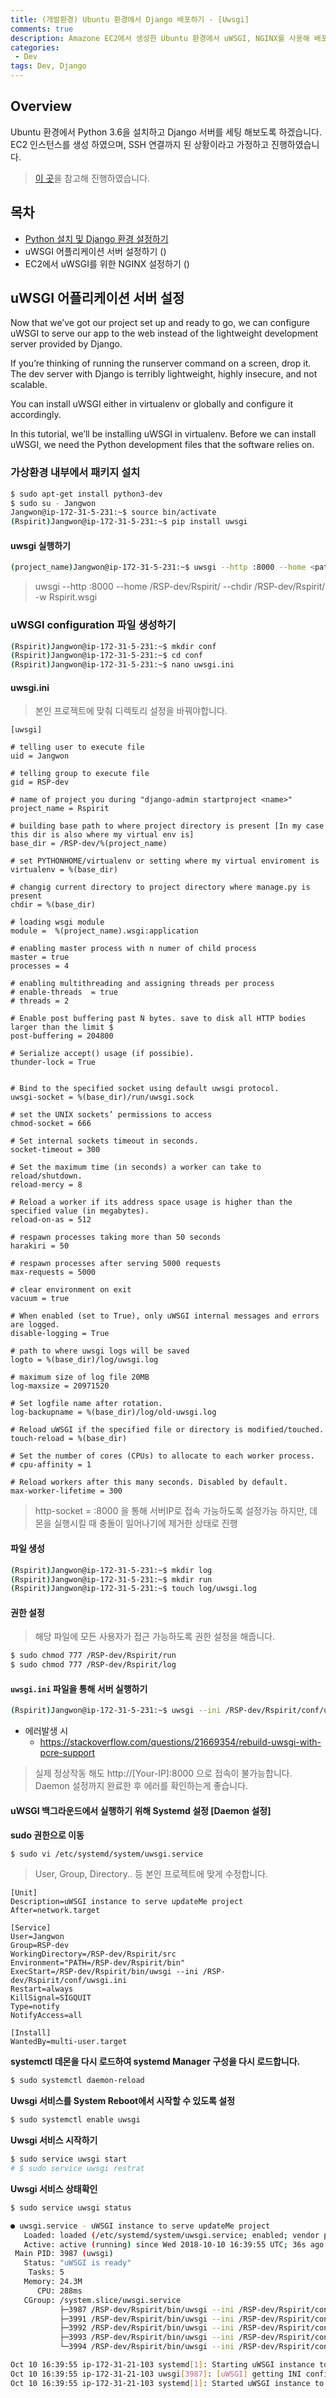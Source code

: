 ```yaml
---
title: (개발환경) Ubuntu 환경에서 Django 배포하기 - [Uwsgi]
comments: true
description: Amazone EC2에서 생성한 Ubuntu 환경에서 uWSGI, NGINX를 사용해 배포하는 과정입니다.
categories:
 - Dev
tags: Dev, Django 
---
```


## Overview

Ubuntu 환경에서 Python 3.6을 설치하고 Django 서버를 세팅 해보도록 하겠습니다. EC2 인스턴스를 생성 하였으며, SSH 연결까지 된 상황이라고 가정하고 진행하였습니다.

> [이 곳](https://medium.freecodecamp.org/django-uwsgi-nginx-postgresql-setup-on-aws-ec2-ubuntu16-04-with-python-3-6-6c58698ae9d3)을 참고해 진행하였습니다.

## 목차

- [Python 설치 및 Django 환경 설정하기](http://jangwon.me/dev/2018/10/08/(%EA%B0%9C%EB%B0%9C%ED%99%98%EA%B2%BD)-Ubuntu-%ED%99%98%EA%B2%BD%EC%97%90%EC%84%9C-Django-%EB%B0%B0%ED%8F%AC%ED%95%98%EA%B8%B0-Django-%EC%84%A4%EC%A0%95/)
- uWSGI 어플리케이션 서버 설정하기 ()
- EC2에서 uWSGI를 위한 NGINX 설정하기 ()

## uWSGI 어플리케이션 서버 설정

Now that we’ve got our project set up and ready to go, we can configure uWSGI to serve our app to the web instead of the lightweight development server provided by Django.

If you’re thinking of running the runserver command on a screen, drop it. The dev server with Django is terribly lightweight, highly insecure, and not scalable.

You can install uWSGI either in virtualenv or globally and configure it accordingly.

In this tutorial, we’ll be installing uWSGI in virtualenv. Before we can install uWSGI, we need the Python development files that the software relies on.

### 가상환경 내부에서 패키지 설치

```bash
$ sudo apt-get install python3-dev
$ sudo su - Jangwon
Jangwon@ip-172-31-5-231:~$ source bin/activate
(Rspirit)Jangwon@ip-172-31-5-231:~$ pip install uwsgi
```

#### uwsgi 실행하기

```bash
(project_name)Jangwon@ip-172-31-5-231:~$ uwsgi --http :8000 --home <path-to-virtualenv> --chdir <path-to-manage.py-dir> -w <project-name>.wsgi
```
> uwsgi --http :8000 --home /RSP-dev/Rspirit/ --chdir /RSP-dev/Rspirit/ -w Rspirit.wsgi

### uWSGI configuration 파일 생성하기

```bash
(Rspirit)Jangwon@ip-172-31-5-231:~$ mkdir conf
(Rspirit)Jangwon@ip-172-31-5-231:~$ cd conf
(Rspirit)Jangwon@ip-172-31-5-231:~$ nano uwsgi.ini
```
#### uwsgi.ini

> 본인 프로젝트에 맞춰 디렉토리 설정을 바꿔야합니다.

```
[uwsgi]

# telling user to execute file
uid = Jangwon

# telling group to execute file
gid = RSP-dev

# name of project you during "django-admin startproject <name>"
project_name = Rspirit

# building base path to where project directory is present [In my case this dir is also where my virtual env is]
base_dir = /RSP-dev/%(project_name)

# set PYTHONHOME/virtualenv or setting where my virtual enviroment is
virtualenv = %(base_dir)

# changig current directory to project directory where manage.py is present
chdir = %(base_dir)

# loading wsgi module
module =  %(project_name).wsgi:application

# enabling master process with n numer of child process
master = true
processes = 4

# enabling multithreading and assigning threads per process
# enable-threads  = true
# threads = 2

# Enable post buffering past N bytes. save to disk all HTTP bodies larger than the limit $
post-buffering = 204800

# Serialize accept() usage (if possibie).
thunder-lock = True


# Bind to the specified socket using default uwsgi protocol.
uwsgi-socket = %(base_dir)/run/uwsgi.sock

# set the UNIX sockets’ permissions to access
chmod-socket = 666

# Set internal sockets timeout in seconds.
socket-timeout = 300

# Set the maximum time (in seconds) a worker can take to reload/shutdown.
reload-mercy = 8

# Reload a worker if its address space usage is higher than the specified value (in megabytes).
reload-on-as = 512

# respawn processes taking more than 50 seconds
harakiri = 50

# respawn processes after serving 5000 requests
max-requests = 5000

# clear environment on exit
vacuum = true

# When enabled (set to True), only uWSGI internal messages and errors are logged.
disable-logging = True

# path to where uwsgi logs will be saved
logto = %(base_dir)/log/uwsgi.log

# maximum size of log file 20MB
log-maxsize = 20971520

# Set logfile name after rotation.
log-backupname = %(base_dir)/log/old-uwsgi.log

# Reload uWSGI if the specified file or directory is modified/touched.
touch-reload = %(base_dir)

# Set the number of cores (CPUs) to allocate to each worker process.
# cpu-affinity = 1

# Reload workers after this many seconds. Disabled by default.
max-worker-lifetime = 300
```

> http-socket = :8000 을 통해 서버IP로 접속 가능하도록 설정가능 하지만, 데몬을 실행시킬 때 충돌이 일어나기에 제거한 상태로 진행

#### 파일 생성

```bash
(Rspirit)Jangwon@ip-172-31-5-231:~$ mkdir log
(Rspirit)Jangwon@ip-172-31-5-231:~$ mkdir run
(Rspirit)Jangwon@ip-172-31-5-231:~$ touch log/uwsgi.log
```

#### 권한 설정

> 해당 파일에 모든 사용자가 접근 가능하도록 권한 설정을 해줍니다.

```bash
$ sudo chmod 777 /RSP-dev/Rspirit/run
$ sudo chmod 777 /RSP-dev/Rspirit/log
```

#### `uwsgi.ini` 파일을 통해 서버 실행하기

```bash
(Rspirit)Jangwon@ip-172-31-5-231:~$ uwsgi --ini /RSP-dev/Rspirit/conf/uwsgi.ini
```
- 에러발생 시
    - https://stackoverflow.com/questions/21669354/rebuild-uwsgi-with-pcre-support

> 실제 정상작동 해도 http://[Your-IP]:8000 으로 접속이 불가능합니다. Daemon 설정까지 완료한 후 에러를 확인하는게 좋습니다.

#### uWSGI 백그라운드에서 실행하기 위해 Systemd 설정 [Daemon 설정]

**sudo 권한으로 이동**

```bash
$ sudo vi /etc/systemd/system/uwsgi.service
```

> User, Group, Directory.. 등 본인 프로젝트에 맞게 수정합니다.

```
[Unit]
Description=uWSGI instance to serve updateMe project
After=network.target

[Service]
User=Jangwon
Group=RSP-dev
WorkingDirectory=/RSP-dev/Rspirit/src
Environment="PATH=/RSP-dev/Rspirit/bin"
ExecStart=/RSP-dev/Rspirit/bin/uwsgi --ini /RSP-dev/Rspirit/conf/uwsgi.ini
Restart=always
KillSignal=SIGQUIT
Type=notify
NotifyAccess=all

[Install]
WantedBy=multi-user.target
```

**systemctl 데몬을 다시 로드하여 systemd Manager 구성을 다시 로드합니다.**

```bash
$ sudo systemctl daemon-reload
```

**Uwsgi 서비스를 System Reboot에서 시작할 수 있도록 설정**

```bash
$ sudo systemctl enable uwsgi
```

**Uwsgi 서비스 시작하기**

```bash
$ sudo service uwsgi start
# $ sudo service uwsgi restrat
```

**Uwsgi 서비스 상태확인**


```bash
$ sudo service uwsgi status
```

```bash
● uwsgi.service - uWSGI instance to serve updateMe project
   Loaded: loaded (/etc/systemd/system/uwsgi.service; enabled; vendor preset: enabled)
   Active: active (running) since Wed 2018-10-10 16:39:55 UTC; 36s ago
 Main PID: 3987 (uwsgi)
   Status: "uWSGI is ready"
    Tasks: 5
   Memory: 24.3M
      CPU: 288ms
   CGroup: /system.slice/uwsgi.service
           ├─3987 /RSP-dev/Rspirit/bin/uwsgi --ini /RSP-dev/Rspirit/conf/uwsgi.ini
           ├─3991 /RSP-dev/Rspirit/bin/uwsgi --ini /RSP-dev/Rspirit/conf/uwsgi.ini
           ├─3992 /RSP-dev/Rspirit/bin/uwsgi --ini /RSP-dev/Rspirit/conf/uwsgi.ini
           ├─3993 /RSP-dev/Rspirit/bin/uwsgi --ini /RSP-dev/Rspirit/conf/uwsgi.ini
           └─3994 /RSP-dev/Rspirit/bin/uwsgi --ini /RSP-dev/Rspirit/conf/uwsgi.ini

Oct 10 16:39:55 ip-172-31-21-103 systemd[1]: Starting uWSGI instance to serve updateMe project...
Oct 10 16:39:55 ip-172-31-21-103 uwsgi[3987]: [uWSGI] getting INI configuration from /RSP-dev/Rspirit/conf/uwsgi.ini
Oct 10 16:39:55 ip-172-31-21-103 systemd[1]: Started uWSGI instance to serve updateMe project.
```

